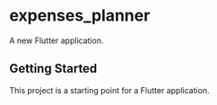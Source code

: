 # expenses_planner

A new Flutter application.

## Getting Started

This project is a starting point for a Flutter application.
